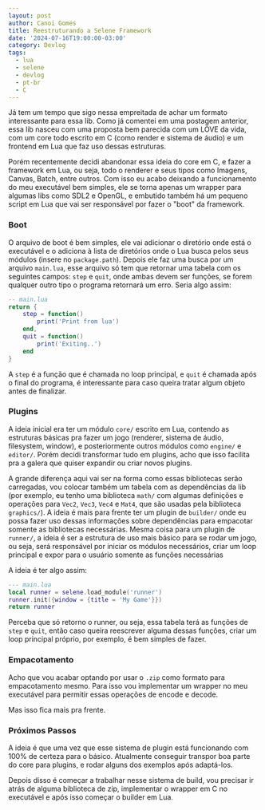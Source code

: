 ```yaml
---
layout: post
author: Canoi Gomes
title: Reestruturando a Selene Framework
date: '2024-07-16T19:00:00-03:00'
category: Devlog
tags:
  - lua
  - selene
  - devlog
  - pt-br
  - C
---
```

Já tem um tempo que sigo nessa empreitada de achar um formato interessante para essa lib. Como já comentei em uma postagem anterior, essa lib nasceu com uma proposta bem parecida com um LÖVE da vida, com um core todo escrito em C (como render e sistema de áudio) e um frontend em Lua que faz uso dessas estruturas.

Porém recentemente decidi abandonar essa ideia do core em C, e fazer a framework em Lua, ou seja, todo o renderer e seus tipos como Imagens, Canvas, Batch, entre outros. Com isso eu acabo deixando a funcionamento do meu executável bem simples, ele se torna apenas um wrapper para algumas libs como SDL2 e OpenGL, e embutido também há um pequeno script em Lua que vai ser responsável por fazer o "boot" da framework.

### Boot
O arquivo de boot é bem simples, ele vai adicionar o diretório onde está o executável e o adiciona à lista de diretórios onde o Lua busca pelos seus módulos (insere no `package.path`). Depois ele faz uma busca por um arquivo `main.lua`, esse arquivo só tem que retornar uma tabela com os seguintes campos: `step` e `quit`, onde ambas devem ser funções,  se forem qualquer outro tipo o programa retornará um erro. Seria algo assim:

```lua
-- main.lua
return {
	step = function()
		print('Print from lua')
	end,
	quit = function()
		print('Exiting..')
	end
}
```

A `step` é a função que é chamada no loop principal, e `quit` é chamada após o final do programa, é interessante para caso queira tratar algum objeto antes de finalizar.
### Plugins
A ideia inicial era ter um módulo `core/` escrito em Lua, contendo as estruturas básicas pra fazer um jogo (renderer, sistema de áudio, filesystem, window), e posteriormente outros módulos como `engine/` e `editor/`. Porém decidi transformar tudo em plugins, acho que isso facilita pra a galera que quiser expandir ou criar novos plugins.

A grande diferença aqui vai ser na forma como essas bibliotecas serão carregadas, vou colocar também um tabela com as dependências da lib (por exemplo, eu tenho uma biblioteca `math/` com algumas definições e operações para `Vec2`, `Vec3`, `Vec4` e `Mat4`, que são usadas pela biblioteca `graphics/`). A ideia é mais para frente ter um plugin de `builder/` onde eu possa fazer uso dessas informações sobre dependências para empacotar somente as bibliotecas necessárias. Mesma coisa para um plugin de `runner/`, a ideia é ser a estrutura de uso mais básico para se rodar um jogo, ou seja, será responsável por iniciar os módulos necessários, criar um loop principal e expor para o usuário somente as funções necessárias

A ideia é ter algo assim:
```lua
--- main.lua
local runner = selene.load_module('runner')
runner.init({window = {title = 'My Game'}})
return runner
```

Perceba que só retorno o runner, ou seja, essa tabela terá as funções de `step` e `quit`, então caso queira reescrever alguma dessas funções, criar um loop principal próprio, por exemplo, é bem simples de fazer.
### Empacotamento
Acho que vou acabar optando por usar o `.zip` como formato para empacotamento mesmo. Para isso vou implementar um wrapper no meu executável para permitir essas operações de encode e decode.

Mas isso fica mais pra frente.

### Próximos Passos
A ideia é que uma vez que esse sistema de plugin está funcionando com 100% de certeza para o básico. Atualmente conseguir transpor boa parte do core para plugins, e rodar alguns dos exemplos após adaptá-los.

Depois disso é começar a trabalhar nesse sistema de build, vou precisar ir atrás de alguma biblioteca de zip, implementar o wrapper em C no executável e após isso começar o builder em Lua.